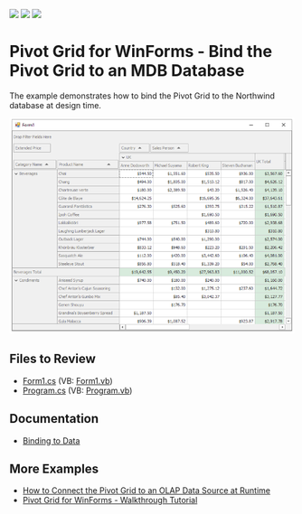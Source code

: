 <!-- default badges list -->
![](https://img.shields.io/endpoint?url=https://codecentral.devexpress.com/api/v1/VersionRange/128582827/19.2.3%2B)
[![](https://img.shields.io/badge/Open_in_DevExpress_Support_Center-FF7200?style=flat-square&logo=DevExpress&logoColor=white)](https://supportcenter.devexpress.com/ticket/details/T540530)
[![](https://img.shields.io/badge/📖_How_to_use_DevExpress_Examples-e9f6fc?style=flat-square)](https://docs.devexpress.com/GeneralInformation/403183)
<!-- default badges end -->

# Pivot Grid for WinForms - Bind the Pivot Grid to an MDB Database

The example demonstrates how to bind the Pivot Grid to the Northwind database at design time. 

![](/images/screenshot.png)

## Files to Review

* [Form1.cs](./CS/WinPivot_GettingStarted/Form1.cs) (VB: [Form1.vb](./VB/WinPivot_GettingStarted/Form1.vb))
* [Program.cs](./CS/WinPivot_GettingStarted/Program.cs) (VB: [Program.vb](./VB/WinPivot_GettingStarted/Program.vb))


## Documentation

- [Binding to Data](https://docs.devexpress.devx/WindowsForms/1842/controls-and-libraries/pivot-grid/binding-to-data)

## More Examples

- [How to Connect the Pivot Grid to an OLAP Data Source at Runtime](https://github.com/DevExpress-Examples/winforms-pivot-grid-connect-to-an-olap-datasource)
- [Pivot Grid for WinForms - Walkthrough Tutorial](https://github.com/DevExpress-Examples/winforms-pivot-grid-walkthrough-tutorial)



